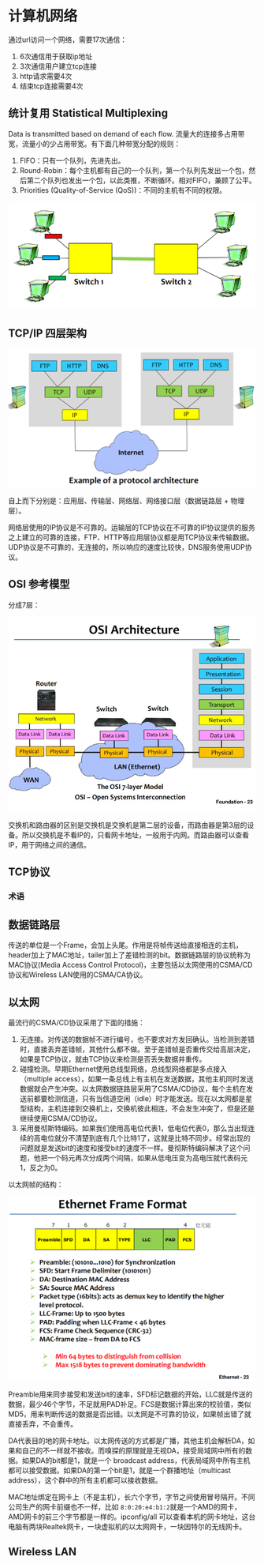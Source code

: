 # 计算机网络

通过url访问一个网络，需要17次通信：

1. 6次通信用于获取ip地址
2. 3次通信用户建立tcp连接
3. http请求需要4次
4. 结束tcp连接需要4次

## 统计复用 Statistical Multiplexing

Data is transmitted based on demand of each flow. 流量大的连接多占用带宽，流量小的少占用带宽。有下面几种带宽分配的规则：

1. FIFO：只有一个队列，先进先出。
2. Round-Robin：每个主机都有自己的一个队列，第一个队列先发出一个包，然后第二个队列也发出一个包，以此类推，不断循环。相对FIFO，兼顾了公平。
3. Priorities (Quality-of-Service (QoS))：不同的主机有不同的权限。

<img src="计算机网络.assets/Snipaste_2022-04-17_23-34-04.png"  />

## TCP/IP 四层架构

![](计算机网络.assets/Snipaste_2022-04-17_23-58-40.png)

自上而下分别是：应用层、传输层、网络层、网络接口层（数据链路层 + 物理层）。

网络层使用的IP协议是不可靠的。运输层的TCP协议在不可靠的IP协议提供的服务之上建立的可靠的连接，FTP、HTTP等应用层协议都是用TCP协议来传输数据。UDP协议是不可靠的，无连接的，所以响应的速度比较快，DNS服务使用UDP协议。

## OSI 参考模型

分成7层：

![](计算机网络.assets/Snipaste_2022-04-18_21-17-43.jpg)

交换机和路由器的区别是交换机是交换机是第二层的设备，而路由器是第3层的设备。所以交换机是不看IP的，只看网卡地址，一般用于内网。而路由器可以查看IP，用于网络之间的通信。

## TCP协议

### 术语



## 数据链路层

传送的单位是一个Frame，会加上头尾。作用是将帧传送给直接相连的主机，header加上了MAC地址，tailer加上了差错检测的bit。数据链路层的协议统称为MAC协议(Media Access Control Protocol)，主要包括以太网使用的CSMA/CD协议和Wireless LAN使用的CSMA/CA协议。

## 以太网

最流行的CSMA/CD协议采用了下面的措施：

1. 无连接。对传送的数据帧不进行编号，也不要求对方发回确认。当检测到差错时，直接丢弃差错帧，其他什么都不做。至于差错帧是否重传交给高层决定，如果是TCP协议，就由TCP协议来检测是否丢失数据并重传。
2. 碰撞检测。早期Ethernet使用总线型网络，总线型网络都是多点接入（multiple access），如果一条总线上有主机在发送数据，其他主机同时发送数据就会产生冲突。以太网数据链路层采用了CSMA/CD协议，每个主机在发送前都要检测信道，只有当信道空闲（idle）时才能发送。现在以太网都是星型结构，主机连接到交换机上，交换机彼此相连，不会发生冲突了，但是还是继续使用CSMA/CD协议。
3. 采用曼彻斯特编码。如果我们使用高电位代表1，低电位代表0，那么当出现连续的高电位就分不清楚到底有几个比特1了，这就是比特不同步。经常出现的问题就是发送bit的速度和接受bit的速度不一样。曼彻斯特编码解决了这个问题，他把一个码元再次分成两个间隔，如果从低电压变为高电压就代表码元1，反之为0。

以太网帧的结构：

![](计算机网络.assets/Snipaste_2022-04-20_20-52-14.png)

Preamble用来同步接受和发送bit的速率，SFD标记数据的开始，LLC就是传送的数据，最少46个字节，不足就用PAD补足。FCS是数据计算出来的校验值，类似MD5，用来判断传送的数据是否出错。以太网是不可靠的协议，如果帧出错了就直接丢弃，不会重传。

DA代表目的地的网卡地址。以太网传送的方式都是广播，其他主机会解析DA，如果和自己的不一样就不接收。而嗅探的原理就是无视DA，接受局域网中所有的数据。如果DA的bit都是1，就是一个 broadcast address，代表局域网中所有主机都可以接受数据。如果DA的第一个bit是1，就是一个群播地址（multicast address），这个群中的所有主机都可以接收数据。

MAC地址绑定在网卡上（不是主机），长六个字节，字节之间使用冒号隔开。不同公司生产的网卡前缀也不一样，比如 `8:0:20:e4:b1:2`就是一个AMD的网卡，AMD网卡的前三个字节都是一样的。ipconfig/all 可以查看本机的网卡地址，这台电脑有两块Realtek网卡，一块虚拟机的以太网网卡，一块因特尔的无线网卡。

## Wireless LAN

